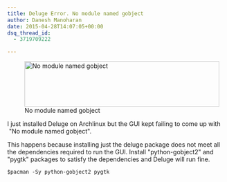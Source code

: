 ```yaml
---
title: Deluge Error. No module named gobject
author: Danesh Manoharan
date: 2015-04-28T14:07:05+00:00
dsq_thread_id:
  - 3719709222

---
```

<figure id="attachment_3540" aria-describedby="caption-attachment-3540" style="width: 450px" class="wp-caption alignnone"><img loading="lazy" class="size-medium wp-image-3540" src="/wp-content/uploads/2015/04/Deluge-No-module-named-gobject-error-450x105.png" alt="No module named gobject" width="450" height="105" srcset="/wp-content/uploads/2015/04/Deluge-No-module-named-gobject-error-450x105.png 450w, /wp-content/uploads/2015/04/Deluge-No-module-named-gobject-error.png 734w" sizes="(max-width: 450px) 100vw, 450px" /><figcaption id="caption-attachment-3540" class="wp-caption-text">No module named gobject</figcaption></figure>

I just installed Deluge on Archlinux but the GUI kept failing to come up with  "No module named gobject".

This happens because installing just the deluge package does not meet all the dependencies required to run the GUI. Install "python-gobject2" and "pygtk" packages to satisfy the dependencies and Deluge will run fine.

`$pacman -Sy python-gobject2 pygtk`
